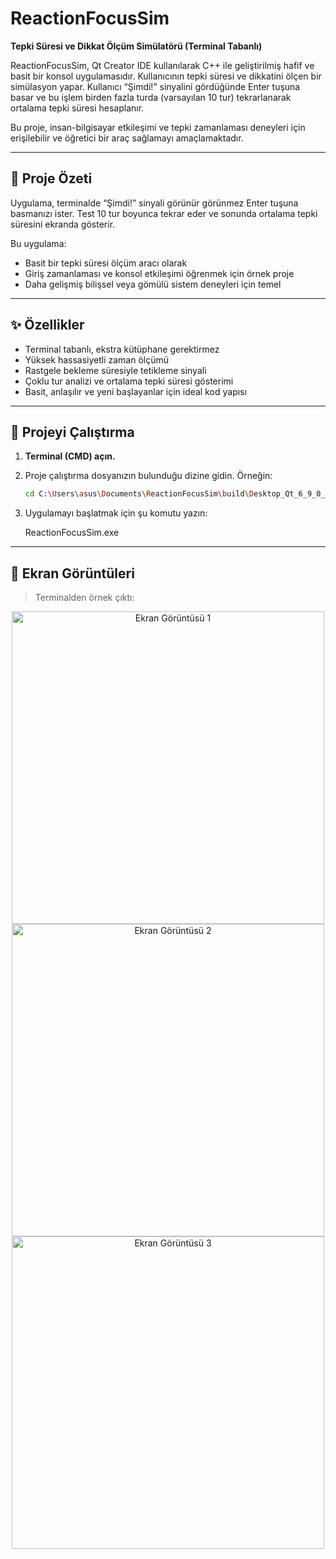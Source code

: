 # ReactionFocusSim  
**Tepki Süresi ve Dikkat Ölçüm Simülatörü (Terminal Tabanlı)**  

ReactionFocusSim, Qt Creator IDE kullanılarak C++ ile geliştirilmiş hafif ve basit bir konsol uygulamasıdır. Kullanıcının tepki süresi ve dikkatini ölçen bir simülasyon yapar. Kullanıcı “Şimdi!” sinyalini gördüğünde Enter tuşuna basar ve bu işlem birden fazla turda (varsayılan 10 tur) tekrarlanarak ortalama tepki süresi hesaplanır.

Bu proje, insan-bilgisayar etkileşimi ve tepki zamanlaması deneyleri için erişilebilir ve öğretici bir araç sağlamayı amaçlamaktadır.

---

## 🧠 Proje Özeti

Uygulama, terminalde “Şimdi!” sinyali görünür görünmez Enter tuşuna basmanızı ister. Test 10 tur boyunca tekrar eder ve sonunda ortalama tepki süresini ekranda gösterir.

Bu uygulama:
- Basit bir tepki süresi ölçüm aracı olarak  
- Giriş zamanlaması ve konsol etkileşimi öğrenmek için örnek proje  
- Daha gelişmiş bilişsel veya gömülü sistem deneyleri için temel  

---

## ✨ Özellikler

- Terminal tabanlı, ekstra kütüphane gerektirmez  
- Yüksek hassasiyetli zaman ölçümü  
- Rastgele bekleme süresiyle tetikleme sinyali  
- Çoklu tur analizi ve ortalama tepki süresi gösterimi  
- Basit, anlaşılır ve yeni başlayanlar için ideal kod yapısı  

---

## 🚀 Projeyi Çalıştırma

1. **Terminal (CMD) açın.**  
2. Proje çalıştırma dosyanızın bulunduğu dizine gidin. Örneğin:

   ```bash
   cd C:\Users\asus\Documents\ReactionFocusSim\build\Desktop_Qt_6_9_0_MinGW_64_bit-Debug
   
3. Uygulamayı başlatmak için şu komutu yazın:

   ReactionFocusSim.exe
   
---

## 📸 Ekran Görüntüleri

> Terminalden örnek çıktı:

<p align="center">
  <img src="Photo's/1.png" alt="Ekran Görüntüsü 1" width="500"/><br/>
  <img src="Photo's/2.png" alt="Ekran Görüntüsü 2" width="500"/><br/>
  <img src="Photo's/3.png" alt="Ekran Görüntüsü 3" width="500"/>
</p>
